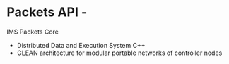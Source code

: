 # Packets API - 
IMS Packets Core
- Distributed Data and Execution System C++
- CLEAN architecture for modular portable networks of controller nodes
